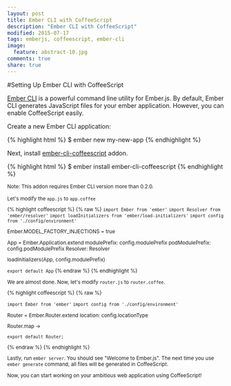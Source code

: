 ```yaml
---
layout: post
title: Ember CLI with CoffeeScript
description: "Ember CLI with CoffeeScript"
modified: 2015-07-17
tags: emberjs, coffeescript, ember-cli
image:
  feature: abstract-10.jpg
comments: true
share: true
---
```


#Setting Up Ember CLI with CoffeeScript

[Ember CLI](http://www.ember-cli.com/) is a powerful command line utility for Ember.js. By default, Ember CLI generates JavaScript files for your ember application. However, you can enable CoffeeScript easily.

Create a new Ember CLI application:

{% highlight html %}
$ ember new my-new-app
{% endhighlight %}

Next, install [ember-cli-coffeescript](https://github.com/kimroen/ember-cli-coffeescript) addon.

{% highlight html %}
$ ember install ember-cli-coffeescript
{% endhighlight %}

<small>Note: This addon requires Ember CLI version more than 0.2.0.

Let's modify the `app.js` to `app.coffee`

{% highlight coffeescript %}
{% raw %}
`import Ember from 'ember'`
`import Resolver from 'ember/resolver'`
`import loadInitializers from 'ember/load-initializers'`
`import config from './config/environment'`

Ember.MODEL_FACTORY_INJECTIONS = true

App = Ember.Application.extend
  modulePrefix: config.modulePrefix
  podModulePrefix: config.podModulePrefix
  Resolver: Resolver

loadInitializers(App, config.modulePrefix)

`export default App`
{% endraw %}
{% endhighlight %}

We are almost done. Now, let's modify `router.js` to `router.coffee`.

{% highlight coffeescript %}
{% raw %}

`import Ember from 'ember'`
`import config from './config/environment'`

Router = Ember.Router.extend
  location: config.locationType

Router.map ->

`export default Router;`

{% endraw %}
{% endhighlight %}

Lastly, run `ember server`. You should see "Welcome to Ember.js". The next time you use `ember generate` command, all files will be generated in CoffeeScript.

Now, you can start working on your ambitious web application using CoffeeScript!
